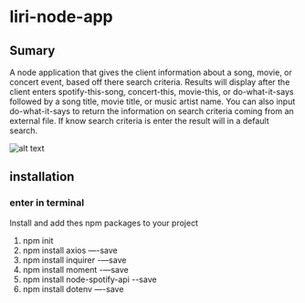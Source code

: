 # liri-node-app
  ## Sumary 
  A node application that gives the client information about a song, movie, or concert event, based off there search criteria.  Results will display after the client enters spotify-this-song, concert-this, movie-this, or do-what-it-says followed by a song title, movie title, or music artist name.  You can also input do-what-it-says to return the information on search criteria coming from an external file.  If know search criteria is enter the result will in a default search.  

![alt text](img/liri-app.gif)

## installation 
### enter in terminal

Install and add thes npm packages to your project 

1. npm init 
2. npm install axios  —-save
3. npm install inquirer -—save
4. npm install moment  -—save
5. npm install node-spotify-api --save
5. npm install dotenv  —-save


